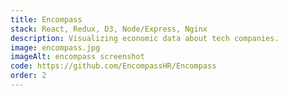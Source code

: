 ```yaml
---
title: Encompass
stack: React, Redux, D3, Node/Express, Nginx
description: Visualizing economic data about tech companies.
image: encompass.jpg
imageAlt: encompass screenshot
code: https://github.com/EncompassHR/Encompass
order: 2
---
```

